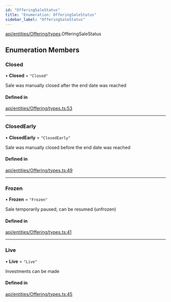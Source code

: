 ```yaml
---
id: "OfferingSaleStatus"
title: "Enumeration: OfferingSaleStatus"
sidebar_label: "OfferingSaleStatus"
---
```


[api/entities/Offering/types](../../../../../../modules/API/Entities/Offering/Types/Types.md).OfferingSaleStatus

## Enumeration Members

### Closed

• **Closed** = ``"Closed"``

Sale was manually closed after the end date was reached

#### Defined in

[api/entities/Offering/types.ts:53](https://github.com/PolymeshAssociation/polymesh-sdk/blob/de58d40fd/src/api/entities/Offering/types.ts#L53)

___

### ClosedEarly

• **ClosedEarly** = ``"ClosedEarly"``

Sale was manually closed before the end date was reached

#### Defined in

[api/entities/Offering/types.ts:49](https://github.com/PolymeshAssociation/polymesh-sdk/blob/de58d40fd/src/api/entities/Offering/types.ts#L49)

___

### Frozen

• **Frozen** = ``"Frozen"``

Sale temporarily paused, can be resumed (unfrozen)

#### Defined in

[api/entities/Offering/types.ts:41](https://github.com/PolymeshAssociation/polymesh-sdk/blob/de58d40fd/src/api/entities/Offering/types.ts#L41)

___

### Live

• **Live** = ``"Live"``

Investments can be made

#### Defined in

[api/entities/Offering/types.ts:45](https://github.com/PolymeshAssociation/polymesh-sdk/blob/de58d40fd/src/api/entities/Offering/types.ts#L45)
